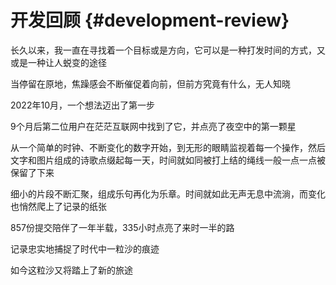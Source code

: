 # 开发回顾 {#development-review}

长久以来，我一直在寻找着一个目标或是方向，它可以是一种打发时间的方式，又或是一种让人蜕变的途径

当停留在原地，焦躁感会不断催促着向前，但前方究竟有什么，无人知晓

2022年10月，一个想法迈出了第一步

9个月后第二位用户在茫茫互联网中找到了它，并点亮了夜空中的第一颗星

从一个简单的时钟、不断变化的数字开始，到无形的眼睛监视着每一个操作，然后文字和图片组成的诗歌点缀起每一天，时间就如同被打上结的绳线一般一点一点被保留了下来

细小的片段不断汇聚，组成乐句再化为乐章。时间就如此无声无息中流淌，而变化也悄然爬上了记录的纸张

857份提交陪伴了一年半载，335小时点亮了来时一半的路

记录忠实地捕捉了时代中一粒沙的痕迹

如今这粒沙又将踏上了新的旅途